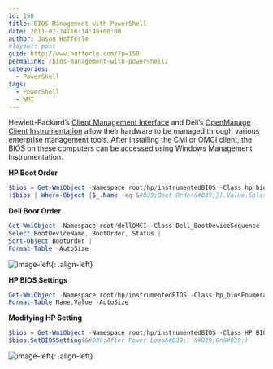 ```yaml
---
id: 150
title: BIOS Management with PowerShell
date: 2011-02-14T16:14:49+00:00
author: Jason Hofferle
#layout: post
guid: http://www.hofferle.com/?p=150
permalink: /bios-management-with-powershell/
categories:
  - PowerShell
tags:
  - PowerShell
  - WMI
---
```

Hewlett-Packard&#8217;s [Client Management Interface](http://h20331.www2.hp.com/Hpsub/cache/284014-0-0-225-121.html) and Dell&#8217;s [OpenManage Client Instrumentation](http://www.delltechcenter.com/page/OpenManage+Client+Instrumentation+(OMCI)) allow their hardware to be managed through various enterprise management tools. After installing the CMI or OMCI client, the BIOS on these computers can be accessed using Windows Management Instrumentation.

**HP Boot Order**

```powershell
$bios = Get-WmiObject -Namespace root/hp/instrumentedBIOS -Class hp_biosSetting
($bios | Where-Object {$_.Name -eq &#039;Boot Order&#039;}).Value.Split(&#039;,&#039;)
```

**Dell Boot Order**

```powershell
Get-WmiObject -Namespace root/dellOMCI -Class Dell_BootDeviceSequence |
Select BootDeviceName, BootOrder, Status |
Sort-Object BootOrder |
Format-Table -AutoSize
```

![image-left](http://hofferle.com/wordpress/wp-content/uploads/2011/02/Dell_BootOrder3.png){: .align-left}

**HP BIOS Settings**

```powershell
Get-WmiObject -Namespace root/hp/instrumentedBIOS -Class hp_biosEnumeration |
Format-Table Name,Value -AutoSize
```

**Modifying HP Setting**

```powershell
$bios = Get-WmiObject -Namespace root/hp/instrumentedBIOS -Class HP_BIOSSettingInterface
$bios.SetBIOSSetting(&#039;After Power Loss&#039;, &#039;On&#039;)
```

![image-left](http://hofferle.com/wordpress/wp-content/uploads/2011/02/HP_SetAfterPowerLoss.png){: .align-left}